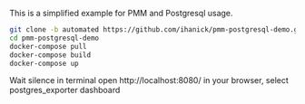 This is a simplified example for PMM and Postgresql usage.

```sh
git clone -b automated https://github.com/ihanick/pmm-postgresql-demo.git
cd pmm-postgresql-demo
docker-compose pull
docker-compose build
docker-compose up
```

Wait silence in terminal
open http://localhost:8080/ in your browser, select postgres_exporter dashboard
